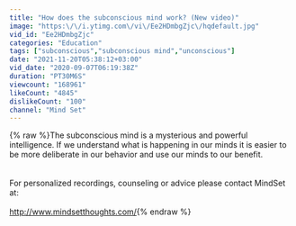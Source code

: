 ```yaml
---
title: "How does the subconscious mind work? (New video)"
image: "https:\/\/i.ytimg.com\/vi\/Ee2HDmbgZjc\/hqdefault.jpg"
vid_id: "Ee2HDmbgZjc"
categories: "Education"
tags: ["subconscious","subconscious mind","unconscious"]
date: "2021-11-20T05:38:12+03:00"
vid_date: "2020-09-07T06:19:38Z"
duration: "PT30M6S"
viewcount: "168961"
likeCount: "4845"
dislikeCount: "100"
channel: "Mind Set"
---
```

{% raw %}The subconscious mind is a mysterious and powerful intelligence. If we understand what is happening in our minds it is easier to be more deliberate in our behavior and use our minds to our benefit.<br /><br /><br />For personalized recordings, counseling or advice please contact MindSet at:<br /><br /><a rel="nofollow" target="blank" href="http://www.mindsetthoughts.com/">http://www.mindsetthoughts.com/</a>{% endraw %}
